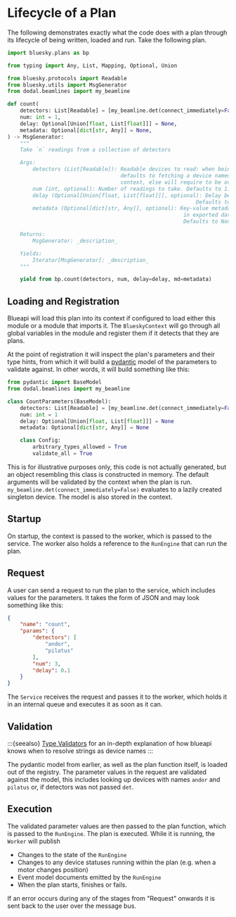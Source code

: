 # Lifecycle of a Plan

The following demonstrates exactly what the code does with a plan through its lifecycle 
of being written, loaded and run. Take the following plan.

```python
import bluesky.plans as bp

from typing import Any, List, Mapping, Optional, Union

from bluesky.protocols import Readable
from bluesky.utils import MsgGenerator
from dodal.beamlines import my_beamline

def count(
    detectors: List[Readable] = [my_beamline.det(connect_immediately=False)],
    num: int = 1,
    delay: Optional[Union[float, List[float]]] = None,
    metadata: Optional[dict[str, Any]] = None,
) -> MsgGenerator:
    """
    Take `n` readings from a collection of detectors

    Args:
        detectors (List[Readable]): Readable devices to read: when being run in Blueapi
                                    defaults to fetching a device named "det" from its
                                    context, else will require to be overridden.
        num (int, optional): Number of readings to take. Defaults to 1.
        delay (Optional[Union[float, List[float]]], optional): Delay between readings.
                                                            Defaults to None.
        metadata (Optional[dict[str, Any]], optional): Key-value metadata to include
                                                        in exported data.
                                                        Defaults to None.

    Returns:
        MsgGenerator: _description_

    Yields:
        Iterator[MsgGenerator]: _description_
    """

    yield from bp.count(detectors, num, delay=delay, md=metadata)
```


## Loading and Registration

Blueapi will load this plan into its context if configured to load either this module or a module that 
imports it. The `BlueskyContext` will go through all global variables in the module and register them
if it detects that they are plans.

At the point of registration it will inspect the plan's parameters and their type hints, from which it
will build a [pydantic](https://docs.pydantic.dev/) model of the parameters to validate against. In other words, it will build something
like this:


```python
from pydantic import BaseModel
from dodal.beamlines import my_beamline

class CountParameters(BaseModel):
    detectors: List[Readable] = [my_beamline.det(connect_immediately=False)]
    num: int = 1
    delay: Optional[Union[float, List[float]]] = None
    metadata: Optional[dict[str, Any]] = None

    class Config:
        arbitrary_types_allowed = True
        validate_all = True
```

This is for illustrative purposes only, this code is not actually generated, but an object resembling this class is constructed in memory. The default arguments will be validated by the context when the plan is run. `my_beamline.det(connect_immediately=False)` evaluates to a lazily created singleton device. The model is also stored in the context.

## Startup

On startup, the context is passed to the worker, which is passed to the service.
The worker also holds a reference to the `RunEngine` that can run the plan.

## Request

A user can send a request to run the plan to the service, which includes values for the parameters.
It takes the form of JSON and may look something like this:
```json
{
    "name": "count",
    "params": {
        "detectors": [
            "andor",
            "pilatus"
        ],
        "num": 3,
        "delay": 0.1
    }
}
```

The `Service` receives the request and passes it to the worker, which holds it in an internal queue
and executes it as soon as it can. 


## Validation

:::{seealso}
[Type Validators](./type_validators.md) for an in-depth explanation of how blueapi knows when to resolve strings as device names 
:::

The pydantic model from earlier, as well as the plan function itself, is loaded out of the registry. The parameter values in the request are validated against the model, this includes looking up devices with names `andor` and `pilatus` or, if detectors was not passed `det`.

## Execution

The validated parameter values are then passed to the plan function, which is passed to the `RunEngine`.
The plan is executed. While it is running, the `Worker` will publish

* Changes to the state of the `RunEngine`
* Changes to any device statuses running within the plan (e.g. when a motor changes position)
* Event model documents emitted by the `RunEngine`
* When the plan starts, finishes or fails.

If an error occurs during any of the stages from "Request" onwards it is sent back to the user
over the message bus.
